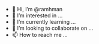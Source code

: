 - 👋 Hi, I’m @ramhman
- 👀 I’m interested in ...
- 🌱 I’m currently learning ...
- 💞️ I’m looking to collaborate on ...
- 📫 How to reach me ...

<!---
ramhman/ramhman is a ✨ special ✨ repository because its `README.md` (this file) appears on your GitHub profile.
You can click the Preview link to take a look at your changes.
--->
